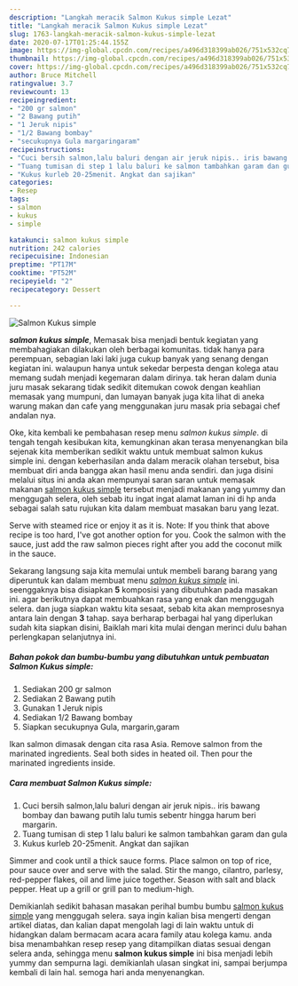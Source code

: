 ```yaml
---
description: "Langkah meracik Salmon Kukus simple Lezat"
title: "Langkah meracik Salmon Kukus simple Lezat"
slug: 1763-langkah-meracik-salmon-kukus-simple-lezat
date: 2020-07-17T01:25:44.155Z
image: https://img-global.cpcdn.com/recipes/a496d318399ab026/751x532cq70/salmon-kukus-simple-foto-resep-utama.jpg
thumbnail: https://img-global.cpcdn.com/recipes/a496d318399ab026/751x532cq70/salmon-kukus-simple-foto-resep-utama.jpg
cover: https://img-global.cpcdn.com/recipes/a496d318399ab026/751x532cq70/salmon-kukus-simple-foto-resep-utama.jpg
author: Bruce Mitchell
ratingvalue: 3.7
reviewcount: 13
recipeingredient:
- "200 gr salmon"
- "2 Bawang putih"
- "1 Jeruk nipis"
- "1/2 Bawang bombay"
- "secukupnya Gula margaringaram"
recipeinstructions:
- "Cuci bersih salmon,lalu baluri dengan air jeruk nipis.. iris bawang bombay dan bawang putih lalu tumis sebentr hingga harum beri margarin."
- "Tuang tumisan di step 1 lalu baluri ke salmon tambahkan garam dan gula"
- "Kukus kurleb 20-25menit. Angkat dan sajikan"
categories:
- Resep
tags:
- salmon
- kukus
- simple

katakunci: salmon kukus simple 
nutrition: 242 calories
recipecuisine: Indonesian
preptime: "PT17M"
cooktime: "PT52M"
recipeyield: "2"
recipecategory: Dessert

---
```



![Salmon Kukus simple](https://img-global.cpcdn.com/recipes/a496d318399ab026/751x532cq70/salmon-kukus-simple-foto-resep-utama.jpg)

<b><i>salmon kukus simple</i></b>, Memasak bisa menjadi bentuk kegiatan yang membahagiakan dilakukan oleh berbagai komunitas. tidak hanya para perempuan, sebagian laki laki juga cukup banyak yang senang dengan kegiatan ini. walaupun hanya untuk sekedar berpesta dengan kolega atau memang sudah menjadi kegemaran dalam dirinya. tak heran dalam dunia juru masak sekarang tidak sedikit ditemukan cowok dengan keahlian memasak yang mumpuni, dan lumayan banyak juga kita lihat di aneka warung makan dan cafe yang menggunakan juru masak pria sebagai chef andalan nya.

Oke, kita kembali ke pembahasan resep menu <i>salmon kukus simple</i>. di tengah tengah kesibukan kita, kemungkinan akan terasa menyenangkan bila sejenak kita memberikan sedikit waktu untuk membuat salmon kukus simple ini. dengan keberhasilan anda dalam meracik olahan tersebut, bisa membuat diri anda bangga akan hasil menu anda sendiri. dan juga disini melalui situs ini anda akan mempunyai saran saran untuk memasak makanan <u>salmon kukus simple</u> tersebut menjadi makanan yang yummy dan menggugah selera, oleh sebab itu ingat ingat alamat laman ini di hp anda sebagai salah satu rujukan kita dalam membuat masakan baru yang lezat.

Serve with steamed rice or enjoy it as it is. Note: If you think that above recipe is too hard, I&#39;ve got another option for you. Cook the salmon with the sauce, just add the raw salmon pieces right after you add the coconut milk in the sauce.


Sekarang langsung saja kita memulai untuk membeli barang barang yang diperuntuk kan dalam membuat menu <u><i>salmon kukus simple</i></u> ini. seenggaknya bisa disiapkan <b>5</b> komposisi yang dibutuhkan pada masakan ini. agar berikutnya dapat membuahkan rasa yang enak dan menggugah selera. dan juga siapkan waktu kita sesaat, sebab kita akan memprosesnya antara lain dengan <b>3</b> tahap. saya berharap berbagai hal yang diperlukan sudah kita siapkan disini, Baiklah mari kita mulai dengan merinci dulu bahan perlengkapan selanjutnya ini.

<!--inarticleads1-->

##### Bahan pokok dan bumbu-bumbu yang dibutuhkan untuk pembuatan Salmon Kukus simple:

1. Sediakan 200 gr salmon
1. Sediakan 2 Bawang putih
1. Gunakan 1 Jeruk nipis
1. Sediakan 1/2 Bawang bombay
1. Siapkan secukupnya Gula, margarin,garam


Ikan salmon dimasak dengan cita rasa Asia. Remove salmon from the marinated ingredients. Seal both sides in heated oil. Then pour the marinated ingredients inside. 

<!--inarticleads2-->

##### Cara membuat Salmon Kukus simple:

1. Cuci bersih salmon,lalu baluri dengan air jeruk nipis.. iris bawang bombay dan bawang putih lalu tumis sebentr hingga harum beri margarin.
1. Tuang tumisan di step 1 lalu baluri ke salmon tambahkan garam dan gula
1. Kukus kurleb 20-25menit. Angkat dan sajikan


Simmer and cook until a thick sauce forms. Place salmon on top of rice, pour sauce over and serve with the salad. Stir the mango, cilantro, parlesy, red-pepper flakes, oil and lime juice together. Season with salt and black pepper. Heat up a grill or grill pan to medium-high. 

Demikianlah sedikit bahasan masakan perihal bumbu bumbu <u>salmon kukus simple</u> yang menggugah selera. saya ingin kalian bisa mengerti dengan artikel diatas, dan kalian dapat mengolah lagi di lain waktu untuk di hidangkan dalam bermacam acara acara family atau kolega kamu. anda bisa menambahkan resep resep yang ditampilkan diatas sesuai dengan selera anda, sehingga menu <b>salmon kukus simple</b> ini bisa menjadi lebih yummy dan sempurna lagi. demikianlah ulasan singkat ini, sampai berjumpa kembali di lain hal. semoga hari anda menyenangkan.
